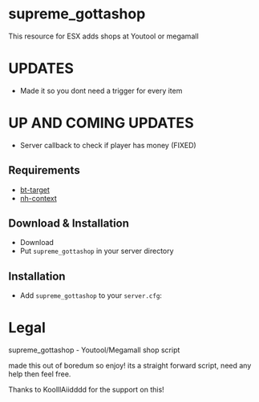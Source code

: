 # supreme_gottashop
This resource for ESX adds shops at Youtool or megamall

# UPDATES
- Made it so you dont need a trigger for every item 

# UP AND COMING UPDATES
- Server callback to check if player has money (FIXED)

## Requirements
- [bt-target](https://github.com/brentN5/bt-target)
- [nh-context](https://github.com/nerohiro/nh-context)

## Download & Installation

- Download 
- Put `supreme_gottashop` in your server directory

## Installation
- Add `supreme_gottashop` to your `server.cfg`:


# Legal
supreme_gottashop - Youtool/Megamall shop script

made this out of boredum so enjoy!
its a straight forward script, need any help then feel free. 

Thanks to KoolllAiidddd for the support on this!
